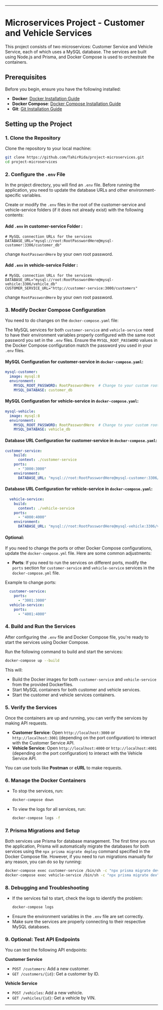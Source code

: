 
---

# Microservices Project - Customer and Vehicle Services

This project consists of two microservices: Customer Service and Vehicle Service, each of which uses a MySQL database. The services are built using Node.js and Prisma, and Docker Compose is used to orchestrate the containers.

## Prerequisites

Before you begin, ensure you have the following installed:
- **Docker**: [Docker Installation Guide](https://docs.docker.com/get-docker/)
- **Docker Compose**: [Docker Compose Installation Guide](https://docs.docker.com/compose/install/)
- **Git**: [Git Installation Guide](https://git-scm.com/book/en/v2/Getting-Started-Installing-Git)

## Setting up the Project

### 1. Clone the Repository

Clone the repository to your local machine:

```bash
git clone https://github.com/TahirRida/project-microservices.git
cd project-microservices
```

### 2. Configure the `.env` File

In the project directory, you will find an `.env` file. Before running the application, you need to update the database URLs and other environment-specific variables.

Create or modify the `.env` files in the root of the customer-service and vehicle-service folders (if it does not already exist) with the following contents:

#### Add `.env` in customer-service Folder :

```env
# MySQL connection URLs for the services
DATABASE_URL="mysql://root:RootPasswordHere@mysql-customer:3306/customer_db"
```
change `RootPasswordHere` by your own root password.

#### Add `.env` in vehicle-service Folder :

```env
# MySQL connection URLs for the services
DATABASE_URL="mysql://root:RootPasswordHere@mysql-vehicle:3306/vehicle_db"
CUSTOMER_SERVICE_URL="http://customer-service:3000/customers"
```
change `RootPasswordHere` by your own root password.
### 3. Modify Docker Compose Configuration

You need to do changes on the `docker-compose.yaml` file:

The MySQL services for both `customer-service` and `vehicle-service` need to have their environment variables properly configured with the same root password you set in the `.env` files. Ensure the `MYSQL_ROOT_PASSWORD` values in the Docker Compose configuration match the password you used in your `.env` files.

#### MySQL Configuration for customer-service in `docker-compose.yaml`:

```yaml
mysql-customer:
  image: mysql:8
  environment:
    MYSQL_ROOT_PASSWORD: RootPasswordHere  # Change to your custom root password
    MYSQL_DATABASE: customer_db
```
#### MySQL Configuration for vehicle-service in `docker-compose.yaml`:

```yaml
mysql-vehicle:
  image: mysql:8
  environment:
    MYSQL_ROOT_PASSWORD: RootPasswordHere  # Change to your custom root password
    MYSQL_DATABASE: vehicle_db
```
#### Database URL Configuration for customer-service in `docker-compose.yaml`:

```yaml
customer-service:
    build:
      context: ./customer-service
    ports:
      - "3000:3000"
    environment:
      DATABASE_URL: "mysql://root:RootPasswordHere@mysql-customer:3306/customer_db" # Change RootPasswordHere to your custom root password
```
#### Database URL Configuration for vehicle-service in `docker-compose.yaml`:

```yaml
  vehicle-service:
    build:
      context: ./vehicle-service
    ports:
      - "4000:4000"
    environment:
      DATABASE_URL: "mysql://root:RootPasswordHere@mysql-vehicle:3306/vehicle_db" # Change RootPasswordHere to your custom root password
```
#### Optional:

If you need to change the ports or other Docker Compose configurations, update the `docker-compose.yml` file. Here are some common adjustments:

- **Ports**: If you need to run the services on different ports, modify the `ports` section for `customer-service` and `vehicle-service` services in the `docker-compose.yml` file.
  
Example to change ports:
```yaml
  customer-service:
    ports:
      - "3001:3000"
  vehicle-service:
    ports:
      - "4001:4000"
```

### 4. Build and Run the Services

After configuring the `.env` file and Docker Compose file, you're ready to start the services using Docker Compose.

Run the following command to build and start the services:

```bash
docker-compose up --build
```

This will:
- Build the Docker images for both `customer-service` and `vehicle-service` from the provided Dockerfiles.
- Start MySQL containers for both customer and vehicle services.
- Start the customer and vehicle services containers.

### 5. Verify the Services

Once the containers are up and running, you can verify the services by making API requests.

- **Customer Service**: Open `http://localhost:3000` or `http://localhost:3001` (depending on the port configuration) to interact with the Customer Service API.
- **Vehicle Service**: Open `http://localhost:4000` or `http://localhost:4001` (depending on the port configuration) to interact with the Vehicle Service API.

You can use tools like **Postman** or **cURL** to make requests.

### 6. Manage the Docker Containers

- To stop the services, run:
  ```bash
  docker-compose down
  ```
- To view the logs for all services, run:
  ```bash
  docker-compose logs -f
  ```

### 7. Prisma Migrations and Setup

Both services use Prisma for database management. The first time you run the application, Prisma will automatically migrate the databases for both services using the `npx prisma migrate deploy` command specified in the Docker Compose file. However, if you need to run migrations manually for any reason, you can do so by running:

```bash
docker-compose exec customer-service /bin/sh -c "npx prisma migrate dev"
docker-compose exec vehicle-service /bin/sh -c "npx prisma migrate dev"
```

### 8. Debugging and Troubleshooting

- If the services fail to start, check the logs to identify the problem:
  ```bash
  docker-compose logs
  ```
- Ensure the environment variables in the `.env` file are set correctly.
- Make sure the services are properly connecting to their respective MySQL databases.

### 9. Optional: Test API Endpoints

You can test the following API endpoints:

**Customer Service**
- `POST /customers`: Add a new customer.
- `GET /customers/{id}`: Get a customer by ID.

**Vehicle Service**
- `POST /vehicles`: Add a new vehicle.
- `GET /vehicles/{id}`: Get a vehicle by VIN.

---
